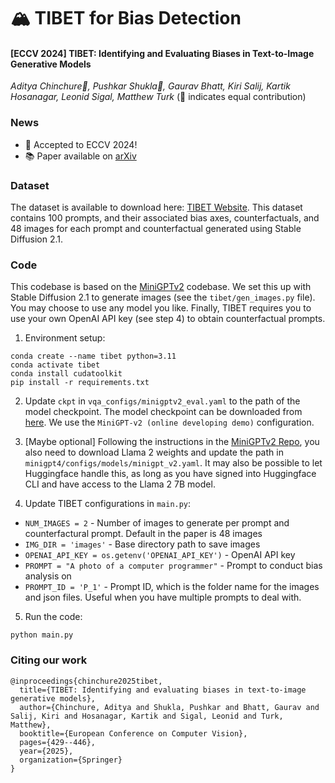 # 🏔️ TIBET for Bias Detection

#### **[ECCV 2024] TIBET: Identifying and Evaluating Biases in Text-to-Image Generative Models**

*Aditya Chinchure🔸, Pushkar Shukla🔸, Gaurav Bhatt,  Kiri Salij,  Kartik Hosanagar, Leonid Sigal, Matthew Turk*
(🔸 indicates equal contribution)

### News
- 🌟 Accepted to ECCV 2024!
- 📚 Paper available on [arXiv](https://arxiv.org/abs/2312.01261)

### Dataset
The dataset is available to download here: [TIBET Website](https://tibet-ai.github.io). This dataset contains 100 prompts, and their associated bias axes, counterfactuals, and 48 images for each prompt and counterfactual generated using Stable Diffusion 2.1.

### Code

This codebase is based on the [MiniGPTv2](https://github.com/Vision-CAIR/MiniGPT-4) codebase. We set this up with Stable Diffusion 2.1 to generate images (see the `tibet/gen_images.py` file). You may choose to use any model you like. Finally, TIBET requires you to use your own OpenAI API key (see step 4) to obtain counterfactual prompts. 

1. Environment setup:
```
conda create --name tibet python=3.11
conda activate tibet
conda install cudatoolkit
pip install -r requirements.txt
```

2. Update `ckpt` in `vqa_configs/minigptv2_eval.yaml` to the path of the model checkpoint. The model checkpoint can be downloaded from [here](https://github.com/Vision-CAIR/MiniGPT-4). We use the `MiniGPT-v2 (online developing demo)` configuration.

3. [Maybe optional] Following the instructions in the [MiniGPTv2 Repo](https://github.com/Vision-CAIR/MiniGPT-4), you also need to download Llama 2 weights and update the path in `minigpt4/configs/models/minigpt_v2.yaml`. It may also be possible to let Huggingface handle this, as long as you have signed into Huggingface CLI and have access to the Llama 2 7B model.

4. Update TIBET configurations in `main.py`:
- `NUM_IMAGES = 2` - Number of images to generate per prompt and counterfactural prompt. Default in the paper is 48 images
- `IMG_DIR = 'images'` - Base directory path to save images
- `OPENAI_API_KEY = os.getenv('OPENAI_API_KEY')` - OpenAI API key
- `PROMPT = "A photo of a computer programmer"` - Prompt to conduct bias analysis on
- `PROMPT_ID = 'P_1'` - Prompt ID, which is the folder name for the images and json files. Useful when you have multiple prompts to deal with.

5. Run the code:
```
python main.py
```

### Citing our work
```
@inproceedings{chinchure2025tibet,
  title={TIBET: Identifying and evaluating biases in text-to-image generative models},
  author={Chinchure, Aditya and Shukla, Pushkar and Bhatt, Gaurav and Salij, Kiri and Hosanagar, Kartik and Sigal, Leonid and Turk, Matthew},
  booktitle={European Conference on Computer Vision},
  pages={429--446},
  year={2025},
  organization={Springer}
}
```
